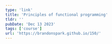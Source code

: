 ```yaml
---
type: 'link'
title: 'Principles of functional programming'
tldr: ''
pubDate: 'Dec 13 2023'
tags: ['course']
url: 'https://brandonspark.github.io/150/'
---
```

